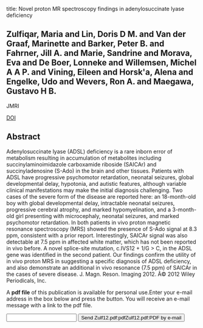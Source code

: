 title: Novel proton MR spectroscopy findings in adenylosuccinate lyase deficiency

## Zulfiqar, Maria and Lin, Doris D M. and Van der Graaf, Marinette and Barker, Peter B. and Fahrner, Jill A. and Marie, Sandrine and Morava, Eva and De Boer, Lonneke and Willemsen, Michel A A P. and Vining, Eileen and Horsk'a, Alena and Engelke, Udo and Wevers, Ron A. and Maegawa, Gustavo H B.
JMRI

<a href="https://doi.org/10.1002/jmri.23852">DOI</a>

## Abstract
Adenylosuccinate lyase (ADSL) deficiency is a rare inborn error of metabolism resulting in accumulation of metabolites including succinylaminoimidazole carboxamide riboside (SAICAr) and succinyladenosine (S-Ado) in the brain and other tissues. Patients with ADSL have progressive psychomotor retardation, neonatal seizures, global developmental delay, hypotonia, and autistic features, although variable clinical manifestations may make the initial diagnosis challenging. Two cases of the severe form of the disease are reported here: an 18-month-old boy with global developmental delay, intractable neonatal seizures, progressive cerebral atrophy, and marked hypomyelination, and a 3-month-old girl presenting with microcephaly, neonatal seizures, and marked psychomotor retardation. In both patients in vivo proton magnetic resonance spectroscopy (MRS) showed the presence of S-Ado signal at 8.3 ppm, consistent with a prior report. Interestingly, SAICAr signal was also detectable at 7.5 ppm in affected white matter, which has not been reported in vivo before. A novel splice-site mutation, c.IVS12 + 1/G > C, in the ADSL gene was identified in the second patient. Our findings confirm the utility of in vivo proton MRS in suggesting a specific diagnosis of ADSL deficiency, and also demonstrate an additional in vivo resonance (7.5 ppm) of SAICAr in the cases of severe disease. J. Magn. Reson. Imaging 2012. Â© 2012 Wiley Periodicals, Inc.

A <b>pdf file</b> of this publication is available for personal use.Enter your e-mail address in the box below and press the button. You will receive an e-mail message with a link to the pdf file.
<form action="sender.php">  <input type="text" name="email">  <input type="submit" value="Send Zulf12.pdf:pdfZulf12.pdf:PDF by e-mail"></form>